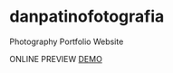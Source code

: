 # danpatinofotografia
Photography Portfolio Website

ONLINE PREVIEW
<a href="https://eriksenlezama.github.io/danpatinofotografia/inizio" target="_blank">DEMO</a>
